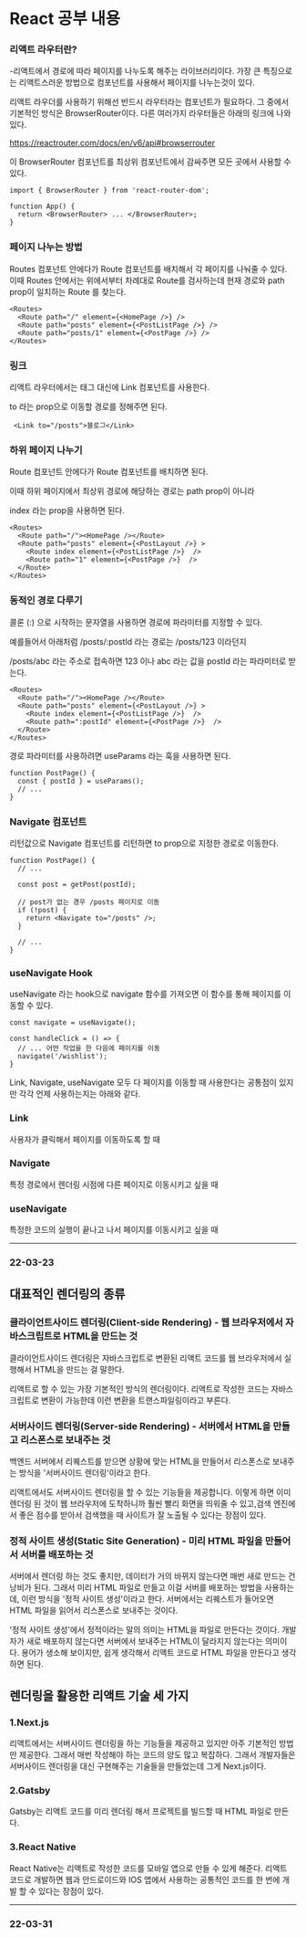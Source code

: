 # React 공부 내용 
### 리액트 라우터란?
 -리액트에서 경로에 따라 페이지를 나누도록 해주는 라이브러리이다. 가장 큰 특징으로는 리액트스러운 방법으로 컴포넌트를 사용해서 페이지를 나누는것이 있다.
 
리액트 라우더를 사용하기 위해선 반드시 라우터라는 컴포넌트가 필요하다. 그 중에서 기본적인 방식은 BrowserRouter이다.
다른 여러가지 라우터들은 아래의 링크에 나와있다.

https://reactrouter.com/docs/en/v6/api#browserrouter

이 BrowserRouter 컴포넌트를 최상위 컴포넌트에서 감싸주면 모든 곳에서 사용할 수 있다.

```
import { BrowserRouter } from 'react-router-dom';

function App() {
  return <BrowserRouter> ... </BrowserRouter>;
}
```

### 페이지 나누는 방법
Routes 컴포넌트 안에다가 Route 컴포넌트를 배치해서 각 페이지를 나눠줄 수 있다.
이때 Routes 안에서는 위에서부터 차례대로 Route를 검사하는데 현재 경로와 path prop이 일치하는 Route 를 찾는다.

```
<Routes>
  <Route path="/" element={<HomePage />} />
  <Route path="posts" element={<PostListPage />} />
  <Route path="posts/1" element={<PostPage />} />
</Routes>
```

### 링크
리액트 라우터에서는 <a> 태그 대신에 Link 컴포넌트를 사용한다.

to 라는 prop으로 이동할 경로를 정해주면 된다.
 
```
 <Link to="/posts">블로그</Link>
```
 
 ### 하위 페이지 나누기
 Route 컴포넌트 안에다가 Route 컴포넌트를 배치하면 된다.

이때 하위 페이지에서  최상위 경로에 해당하는 경로는 path prop이 아니라

index 라는 prop을 사용하면 된다.
 
```
<Routes>
  <Route path="/"><HomePage /></Route>
  <Route path="posts" element={<PostLayout />} >
    <Route index element={<PostListPage />}  />
    <Route path="1" element={<PostPage />}  />
  </Route>
</Routes>
```

### 동적인 경로 다루기
콜론 (:) 으로 시작하는 문자열을 사용하면 경로에 파라미터를 지정할 수 있다.

예를들어서 아래처럼 /posts/:postId 라는 경로는 /posts/123 이라던지

/posts/abc 라는 주소로 접속하면 123 이나 abc 라는 값을 postId 라는 파라미터로 받는다.
```
<Routes>
  <Route path="/"><HomePage /></Route>
  <Route path="posts" element={<PostLayout />} >
    <Route index element={<PostListPage />}  />
    <Route path=":postId" element={<PostPage />}  />
  </Route>
</Routes>
```
경로 파라미터를 사용하려면 useParams 라는 훅을 사용하면 된다.
```
function PostPage() {
  const { postId } = useParams();
  // ...
}
```

### Navigate 컴포넌트
리턴값으로 Navigate 컴포넌트를 리턴하면 to prop으로 지정한 경로로 이동한다.
```
function PostPage() {
  // ...

  const post = getPost(postId);

  // post가 없는 경우 /posts 페이지로 이동
  if (!post) {
    return <Navigate to="/posts" />;
  }

  // ...
}
```
### useNavigate Hook

useNavigate 라는 hook으로 navigate 함수를 가져오면 이 함수를 통해 페이지를 이동할 수 있다.
```
const navigate = useNavigate();

const handleClick = () => {
  // ... 어떤 작업을 한 다음에 페이지를 이동
  navigate('/wishlist');
}
```

Link, Navigate, useNavigate 모두 다 페이지를 이동할 때 사용한다는 공통점이 있지만 각각 언제 사용하는지는 아래와 같다.

### Link
사용자가 클릭해서 페이지를 이동하도록 할 때

### Navigate
특정 경로에서 렌더링 시점에 다른 페이지로 이동시키고 싶을 때

### useNavigate
특정한 코드의 실행이 끝나고 나서 페이지를 이동시키고 싶을 때

---
### 22-03-23

## 대표적인 렌더링의 종류
### 클라이언트사이드 렌더링(Client-side Rendering) - 웹 브라우저에서 자바스크립트로 HTML을 만드는 것

클라이언트사이드 렌더링은 자바스크립트로 변환된 리액트 코드를 웹 브라우저에서 실행해서 HTML을 만드는 걸 말한다.

리액트로 할 수 있는 가장 기본적인 방식의 렌더링이다. 리액트로 작성한 코드는 자바스크립트로 변환이 가능한데 이런 변환을 트랜스파일링이라고 부른다.

### 서버사이드 렌더링(Server-side Rendering) - 서버에서 HTML을 만들고 리스폰스로 보내주는 것

백엔드 서버에서 리퀘스트를 받으면 상황에 맞는 HTML을 만들어서 리스폰스로 보내주는 방식을 '서버사이드 렌더링'이라고 한다. 

리액트에서도 서버사이드 렌더링을 할 수 있는 기능들을 제공합니다. 이렇게 하면 이미 렌더링 된 것이 웹 브라우저에 도착하니까 훨씬 빨리 화면을 띄워줄 수 있고,검색 엔진에서 좋은 점수를 받아서 검색했을 때 사이트가 잘 노출될 수 있다는 장점이 있다.

### 정적 사이트 생성(Static Site Generation) - 미리 HTML 파일을 만들어서 서버를 배포하는 것

서버에서 렌더링 하는 것도 좋지만, 데이터가 거의 바뀌지 않는다면 매번 새로 만드는 건 낭비가 된다. 그래서 미리 HTML 파일로 만들고 이걸 서버를 배포하는 방법을 사용하는데, 이런 방식을 '정적 사이트 생성'이라고 한다. 서버에서는 리퀘스트가 들어오면 HTML 파일을 읽어서 리스폰스로 보내주는 것이다. 

'정적 사이트 생성'에서 정적이라는 말의 의미는 HTML을 파일로 만든다는 것이다. 개발자가 새로 배포하지 않는다면 서버에서 보내주는 HTML이 달라지지 않는다는 의미이다. 용어가 생소해 보이지만, 쉽게 생각해서 리액트 코드로 HTML 파일을 만든다고 생각하면 된다.

## 렌더링을 활용한 리액트 기술 세 가지
### 1.Next.js
리액트에서는 서버사이드 렌더링을 하는 기능들을 제공하고 있지만 아주 기본적인 방법만 제공한다. 그래서 매번 작성해야 하는 코드의 양도 많고 복잡하다. 그래서 개발자들은 서버사이드 렌더링을 대신 구현해주는 기술들을 만들었는데 그게 Next.js이다.

### 2.Gatsby
Gatsby는 리액트 코드를 미리 렌더링 해서 프로젝트를 빌드할 때 HTML 파일로 만든다.

### 3.React Native
React Native는 리액트로 작성한 코드를 모바일 앱으로 만들 수 있게 해준다. 리액트 코드로 개발하면 웹과 안드로이드와 IOS 앱에서 사용하는 공통적인 코드를 한 번에 개발 할 수 있다는 장점이 있다.

---
### 22-03-31
